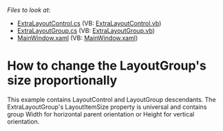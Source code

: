<!-- default file list -->
*Files to look at*:

* [ExtraLayoutControl.cs](./CS/LayoutControl/DXSample/ExtraLayoutControl.cs) (VB: [ExtraLayoutControl.vb](./VB/LayoutControl/DXSample/ExtraLayoutControl.vb))
* [ExtraLayoutGroup.cs](./CS/LayoutControl/DXSample/ExtraLayoutGroup.cs) (VB: [ExtraLayoutGroup.vb](./VB/LayoutControl/DXSample/ExtraLayoutGroup.vb))
* [MainWindow.xaml](./CS/LayoutControl/MainWindow.xaml) (VB: [MainWindow.xaml](./VB/LayoutControl/MainWindow.xaml))
<!-- default file list end -->
# How to change the LayoutGroup's size proportionally


<p>This example contains LayoutControl and LayoutGroup descendants. The ExtraLayoutGroup's LayoutItemSize property is universal and contains group Width for horizontal parent orientation or Height for vertical orientation.</p>

<br/>


